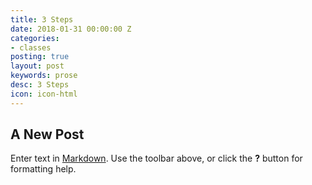 ```yaml
---
title: 3 Steps
date: 2018-01-31 00:00:00 Z
categories:
- classes
posting: true
layout: post
keywords: prose
desc: 3 Steps
icon: icon-html
---
```


## A New Post

Enter text in [Markdown](http://daringfireball.net/projects/markdown/). Use the toolbar above, or click the **?** button for formatting help.
